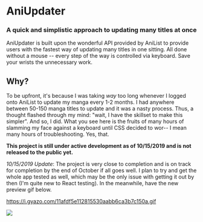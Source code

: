 # AniUpdater
### A quick and simplistic approach to updating many titles at once

AniUpdater is built upon the wonderful API provided by AniList to provide users with the fastest way of updating many titles in one sitting. All done without a mouse -- every step of the way is controlled via keyboard. Save your wrists the unnecessary work.

## Why?

To be upfront, it's because I was taking *way* too long whenever I logged onto AniList to update my manga every 1-2 months. I had anywhere between 50-150 manga titles to update and it was a nasty process. Thus, a thought flashed through my mind: "wait, I have the skillset to make this simpler". And so, I did. What you see here is the fruits of many hours of slamming my face against a keyboard until CSS decided to wor-- I mean many hours of troubleshooting. Yes, that.

**This project is still under active development as of 10/15/2019 and is not released to the public yet.** 

*10/15/2019 Update*: The project is very close to completion and is on track for completion by the end of October if all goes well. I plan to try and get the whole app tested as well, which may be the only issue with getting it out by then (I'm quite new to React testing). In the meanwhile, have the new preview gif below.

https://i.gyazo.com/11afdf5e112815530aabb6ca3b7c150a.gif

![](https://i.gyazo.com/11afdf5e112815530aabb6ca3b7c150a.gif)
